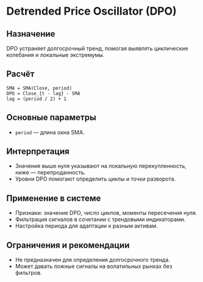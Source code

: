 # Detrended Price Oscillator (DPO)

## Назначение
DPO устраняет долгосрочный тренд, помогая выявлять циклические колебания и локальные экстремумы.

## Расчёт
```
SMA = SMA(Close, period)
DPO = Close_{t - lag} - SMA
lag = (period / 2) + 1
```

## Основные параметры
- `period` — длина окна SMA.

## Интерпретация
- Значения выше нуля указывают на локальную перекупленность, ниже — перепроданность.
- Уровни DPO помогают определить циклы и точки разворота.

## Применение в системе
- Признаки: значение DPO, число циклов, моменты пересечения нуля.
- Фильтрация сигналов в сочетании с трендовыми индикаторами.
- Настройка периода для адаптации к разным активам.

## Ограничения и рекомендации
- Не предназначен для определения долгосрочного тренда.
- Может давать ложные сигналы на волатильных рынках без фильтров.
